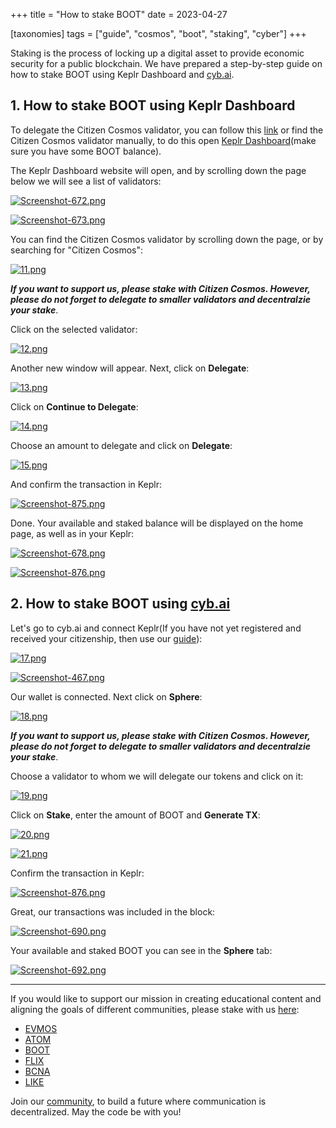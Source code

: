 +++
title = "How to stake BOOT"
date = 2023-04-27

[taxonomies]
tags = ["guide", "cosmos", "boot", "staking", "cyber"]
+++

Staking is the process of locking up a digital asset to provide economic security for a public blockchain. We have prepared a step-by-step guide on how to stake BOOT
using Keplr Dashboard and [cyb.ai](https://cyb.ai/).

## 1. How to stake BOOT using Keplr Dashboard ##

To delegate the Сitizen Сosmos validator, you can follow this [link](https://wallet.keplr.app/chains/bostrom?modal=validator&chain=bostrom&validator_address=bostromvaloper1f7nx65pmayfenpfwzwaamwas4ygmvalqj6dz5r)
or find the Citizen Cosmos validator manually, to do this open [Keplr Dashboard](https://wallet.keplr.app/chains/bostrom)(make sure you have some BOOT balance).

<!-- more -->

The Keplr Dashboard website will open, and by scrolling down the page below we will see a list of validators:

[![Screenshot-672.png](https://i.postimg.cc/0ymbN64p/Screenshot-672.png)](https://postimg.cc/G4Lc7pd2)

[![Screenshot-673.png](https://i.postimg.cc/ZRqb60ws/Screenshot-673.png)](https://postimg.cc/4KrRg4kp)

You can find the Citizen Cosmos validator by scrolling down the page, or by searching for "Citizen Cosmos":

[![11.png](https://i.postimg.cc/RFnMg2zw/11.png)](https://postimg.cc/34Y5RSNw)

***If you want to support us, please stake with Citizen Cosmos. However, please do not forget to delegate to smaller validators and decentralzie your stake***.

Click on the selected validator:

[![12.png](https://i.postimg.cc/R0KsGTDN/12.png)](https://postimg.cc/p9VJLKxH)

Another new window will appear. Next, click on **Delegate**:

[![13.png](https://i.postimg.cc/gjQ8fCwd/13.png)](https://postimg.cc/K371Tsrs)

Click on **Continue to Delegate**:

[![14.png](https://i.postimg.cc/Y9SFjrYM/14.png)](https://postimg.cc/jWG2FrMF)

Choose an amount to delegate and click on **Delegate**:

[![15.png](https://i.postimg.cc/wBYYQ2kG/15.png)](https://postimg.cc/5XgrxwTB)

And confirm the transaction in Keplr:

[![Screenshot-875.png](https://i.postimg.cc/h4wxK0jh/Screenshot-875.png)](https://postimg.cc/QVQVb1cr)

Done. Your available and staked balance will be displayed on the home page, as well as in your Keplr:

[![Screenshot-678.png](https://i.postimg.cc/8z4MGKn2/Screenshot-678.png)](https://postimg.cc/qNtzXLrw)

[![Screenshot-876.png](https://i.postimg.cc/0NkRrDQJ/Screenshot-876.png)](https://postimg.cc/hX535JVS)

## 2. How to stake BOOT using [cyb.ai](https://cyb.ai/) ##

Let's go to cyb.ai and connect Keplr(If you have not yet registered and received your citizenship, then use our
[guide](https://citizen-cosmos.github.io/manuscripts/cyber-bostrom-3-citizenship/)):

[![17.png](https://i.postimg.cc/fRSQnpLL/17.png)](https://postimg.cc/4YGSp8pk)

[![Screenshot-467.png](https://i.postimg.cc/pXgBJxc0/Screenshot-467.png)](https://postimg.cc/qzxnkfTn)

Our wallet is connected. Next click on **Sphere**:

[![18.png](https://i.postimg.cc/d119gPsN/18.png)](https://postimg.cc/8F2WrYrL)

***If you want to support us, please stake with Citizen Cosmos. However, please do not forget to delegate to smaller validators and decentralzie your stake***.

Сhoose a validator to whom we will delegate our tokens and click on it:

[![19.png](https://i.postimg.cc/QNKzM1D4/19.png)](https://postimg.cc/HjHzZJVX)

Click on **Stake**, enter the amount of BOOT and **Generate TX**:

[![20.png](https://i.postimg.cc/k59CQwJg/20.png)](https://postimg.cc/qNmW0s6P)

[![21.png](https://i.postimg.cc/fLL6Cr6D/21.png)](https://postimg.cc/GBW7hqL5)

Confirm the transaction in Keplr:

[![Screenshot-876.png](https://i.postimg.cc/0NkRrDQJ/Screenshot-876.png)](https://postimg.cc/hX535JVS)

Great, our transactions was included in the block:

[![Screenshot-690.png](https://i.postimg.cc/RV92bqrg/Screenshot-690.png)](https://postimg.cc/Z07fWb5N)

Your available and staked BOOT you can see in the **Sphere** tab:

[![Screenshot-692.png](https://i.postimg.cc/zBKPxYxm/Screenshot-692.png)](https://postimg.cc/ftWKbp45)

-----------------------------------------------------------------------------------------------------------------------------------------------------------

If you would like to support our mission in creating educational content and aligning the goals of different communities, please stake with us [here](https://www.citizencosmos.space/staking): 

- [EVMOS](https://wallet.keplr.app/chains/evmos?modal=validator&chain=evmos_9001-2&validator_address=evmosvaloper1mtwvpdd57gpkyejd566s24afr9zm5ryq8gwpvj) 
- [ATOM](https://wallet.keplr.app/chains/cosmos-hub?modal=validator&chain=cosmoshub-4&validator_address=cosmosvaloper1e859xaue4k2jzqw20cv6l7p3tmc378pc3k8g2u) 
- [BOOT](https://wallet.keplr.app/chains/bostrom?modal=validator&chain=bostrom&validator_address=bostromvaloper1f7nx65pmayfenpfwzwaamwas4ygmvalqj6dz5r)
- [FLIX](https://wallet.keplr.app/chains/omniflix?modal=validator&chain=omniflixhub-1&validator_address=omniflixvaloper1wnpak7sfawsfv9c8vqe7naxfa4g99lv7djfn8n)
- [BCNA](https://wallet.bitcanna.io/validators/bcnavaloper1ngt4atd3qlgcwfv7fkjdjxhz7k0vl2rejrvzye)
- [LIKE](https://dao.like.co/validators/likevaloper136r5phdpc02gmtmyampl9qkv0mdq385xxsaadu)

Join our [community](https://discord.gg/kJaG3EucCX), to build a future where communication is decentralized. May the code be with you!

